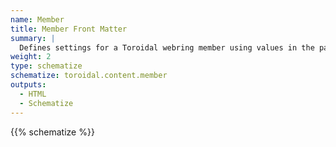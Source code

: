 ```yaml
---
name: Member
title: Member Front Matter
summary: |
  Defines settings for a Toroidal webring member using values in the page's front matter.
weight: 2
type: schematize
schematize: toroidal.content.member
outputs:
  - HTML
  - Schematize
---
```


{{% schematize %}}
